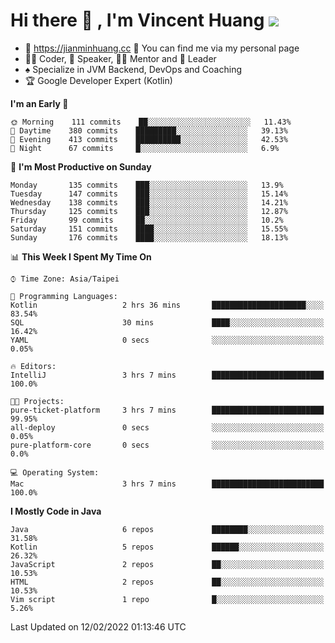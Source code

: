 # Hi there 👋 , I'm Vincent Huang ![](https://komarev.com/ghpvc/?username=Jian-Min-Huang)
- 💎 https://jianminhuang.cc 🙋 You can find me via my personal page
- 👨‍💻 Coder, 🎤 Speaker, 👨‍🏫 Mentor and 🚀 Leader
- ♠️ Specialize in JVM Backend, DevOps and Coaching
- 🏆 Google Developer Expert (Kotlin)

<!--START_SECTION:waka-->
**I'm an Early 🐤** 

```text
🌞 Morning    111 commits    ██░░░░░░░░░░░░░░░░░░░░░░░   11.43% 
🌆 Daytime    380 commits    █████████░░░░░░░░░░░░░░░░   39.13% 
🌃 Evening    413 commits    ██████████░░░░░░░░░░░░░░░   42.53% 
🌙 Night      67 commits     █░░░░░░░░░░░░░░░░░░░░░░░░   6.9%

```
📅 **I'm Most Productive on Sunday** 

```text
Monday       135 commits    ███░░░░░░░░░░░░░░░░░░░░░░   13.9% 
Tuesday      147 commits    ███░░░░░░░░░░░░░░░░░░░░░░   15.14% 
Wednesday    138 commits    ███░░░░░░░░░░░░░░░░░░░░░░   14.21% 
Thursday     125 commits    ███░░░░░░░░░░░░░░░░░░░░░░   12.87% 
Friday       99 commits     ██░░░░░░░░░░░░░░░░░░░░░░░   10.2% 
Saturday     151 commits    ████░░░░░░░░░░░░░░░░░░░░░   15.55% 
Sunday       176 commits    ████░░░░░░░░░░░░░░░░░░░░░   18.13%

```


📊 **This Week I Spent My Time On** 

```text
⌚︎ Time Zone: Asia/Taipei

💬 Programming Languages: 
Kotlin                   2 hrs 36 mins       █████████████████████░░░░   83.54% 
SQL                      30 mins             ████░░░░░░░░░░░░░░░░░░░░░   16.42% 
YAML                     0 secs              ░░░░░░░░░░░░░░░░░░░░░░░░░   0.05%

🔥 Editors: 
IntelliJ                 3 hrs 7 mins        █████████████████████████   100.0%

🐱‍💻 Projects: 
pure-ticket-platform     3 hrs 7 mins        █████████████████████████   99.95% 
all-deploy               0 secs              ░░░░░░░░░░░░░░░░░░░░░░░░░   0.05% 
pure-platform-core       0 secs              ░░░░░░░░░░░░░░░░░░░░░░░░░   0.0%

💻 Operating System: 
Mac                      3 hrs 7 mins        █████████████████████████   100.0%

```

**I Mostly Code in Java** 

```text
Java                     6 repos             ████████░░░░░░░░░░░░░░░░░   31.58% 
Kotlin                   5 repos             ██████░░░░░░░░░░░░░░░░░░░   26.32% 
JavaScript               2 repos             ██░░░░░░░░░░░░░░░░░░░░░░░   10.53% 
HTML                     2 repos             ██░░░░░░░░░░░░░░░░░░░░░░░   10.53% 
Vim script               1 repo              █░░░░░░░░░░░░░░░░░░░░░░░░   5.26%

```



 Last Updated on 12/02/2022 01:13:46 UTC
<!--END_SECTION:waka-->
